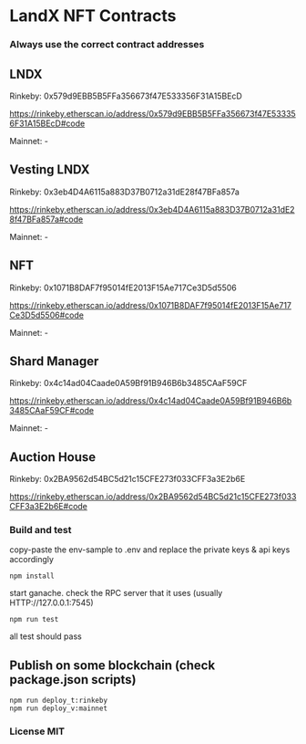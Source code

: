 # LandX NFT Contracts

### Always use the correct contract addresses

## LNDX

Rinkeby: 0x579d9EBB5B5FFa356673f47E533356F31A15BEcD

https://rinkeby.etherscan.io/address/0x579d9EBB5B5FFa356673f47E533356F31A15BEcD#code

Mainnet: -

## Vesting LNDX

Rinkeby: 0x3eb4D4A6115a883D37B0712a31dE28f47BFa857a

https://rinkeby.etherscan.io/address/0x3eb4D4A6115a883D37B0712a31dE28f47BFa857a#code

Mainnet: -

## NFT

Rinkeby: 0x1071B8DAF7f95014fE2013F15Ae717Ce3D5d5506

https://rinkeby.etherscan.io/address/0x1071B8DAF7f95014fE2013F15Ae717Ce3D5d5506#code

Mainnet: -

## Shard Manager

Rinkeby: 0x4c14ad04Caade0A59Bf91B946B6b3485CAaF59CF

https://rinkeby.etherscan.io/address/0x4c14ad04Caade0A59Bf91B946B6b3485CAaF59CF#code

Mainnet: -

## Auction House

Rinkeby: 0x2BA9562d54BC5d21c15CFE273f033CFF3a3E2b6E

https://rinkeby.etherscan.io/address/0x2BA9562d54BC5d21c15CFE273f033CFF3a3E2b6E#code

### Build and test

copy-paste the env-sample to .env and replace the private keys & api keys accordingly

```
npm install
```

start ganache. check the RPC server that it uses (usually HTTP://127.0.0.1:7545)

```
npm run test
```

all test should pass

## Publish on some blockchain (check package.json scripts)

```
npm run deploy_t:rinkeby
npm run deploy_v:mainnet
```

### License MIT
